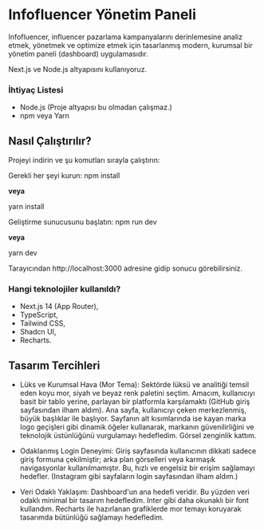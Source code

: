 # Infofluencer Yönetim Paneli

Infofluencer, influencer pazarlama kampanyalarını derinlemesine analiz etmek, yönetmek ve optimize etmek için tasarlanmış modern, kurumsal bir yönetim paneli (dashboard) uygulamasıdır.

Next.js ve Node.js altyapısını kullanıyoruz.

### İhtiyaç Listesi

- Node.js (Proje altyapısı bu olmadan çalışmaz.)
- npm veya Yarn

## Nasıl Çalıştırılır?

Projeyi indirin ve şu komutları sırayla çalıştırın:

Gerekli her şeyi kurun:
npm install

<b>veya</b>

yarn install

Geliştirme sunucusunu başlatın:
npm run dev

<b>veya</b>

yarn dev

Tarayıcından http://localhost:3000 adresine gidip sonucu görebilirsiniz.

### Hangi teknolojiler kullanıldı?

- Next.js 14 (App Router),
- TypeScript,
- Tailwind CSS,
- Shadcn UI,
- Recharts.

## Tasarım Tercihleri

- Lüks ve Kurumsal Hava (Mor Tema):
  Sektörde lüksü ve analitiği temsil eden koyu mor, siyah ve beyaz renk paletini seçtim. Amacım, kullanıcıyı basit bir tablo yerine, parlayan bir platformla karşılamaktı (GitHub giriş sayfasından ilham aldım). Ana sayfa, kullanıcıyı çeken merkezlenmiş, büyük başlıklar ile başlıyor. Sayfanın alt kısımlarında ise kayan marka logo geçişleri gibi dinamik öğeler kullanarak, markanın güvenilirliğini ve teknolojik üstünlüğünü vurgulamayı hedefledim. Görsel zenginlik kattım.

- Odaklanmış Login Deneyimi:
  Giriş sayfasında kullanıcının dikkati sadece giriş formuna çekilmiştir; arka plan görselleri veya karmaşık navigasyonlar kullanılmamıştır. Bu, hızlı ve engelsiz bir erişim sağlamayı hedefler.
  (Instagram gibi sayfaların login sayfasından ilham aldım.)

- Veri Odaklı Yaklaşım:
  Dashboard'un ana hedefi veridir. Bu yüzden veri odaklı minimal bir tasarım hedefledim.
  Inter gibi daha okunaklı bir font kullandım.
  Recharts ile hazırlanan grafiklerde mor temayı koruyarak tasarımda bütünlüğü sağlamayı hedefledim.
